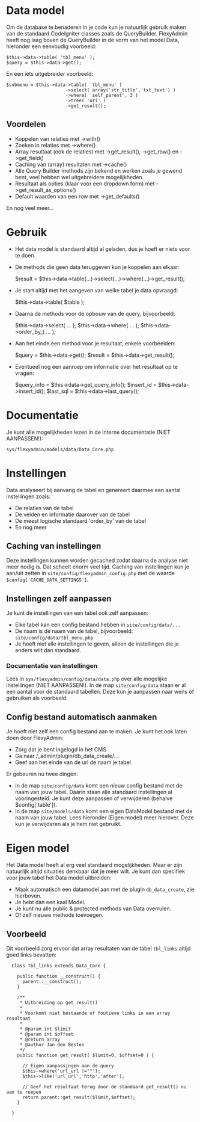 # Data modelOm de database te benaderen in je code kun je natuurlijk gebruik maken van de standaard CodeIgniter classes zoals de QueryBuilder.FlexyAdmin heeft nog laag boven de QueryBuilder in de vorm van het model Data, hieronder een eenvoudig voorbeeld:    $this->data->table( 'tbl_menu' );    $query = $this->data->get();    En een iets uitgebreider voorbeeld:    $submenu = $this->data->table( 'tbl_menu' )                          ->select( array('str_title','txt_text') )                          ->where( 'self_parent', 3 )                          ->tree( 'uri' )                          ->get_result();## Voordelen - Koppelen van relaties met ->with()- Zoeken in relaties met ->where()- Array resultaat (ook de relaties) met ->get_result(), ->get_row() en ->get_field()- Caching van (array) resultaten met ->cache()- Alle Query Builder methods zijn bekend en werken zoals je gewend bent, veel hebben wel uitgebreidere mogelijkheden.- Resultaat als opties (klaar voor een dropdown form) met ->get_result_as_options()- Default waarden van een row met ->get_defaults()En nog veel meer...# Gebruik- Het data model is standaard altijd al geladen, dus je hoeft er niets voor te doen.- De methods die geen data teruggeven kun je koppelen aan elkaar:    $result = $this->data->table(...)->select(...)->where(...)->get_result();- Je start altijd met het aangeven van welke tabel je data opvraagd:    $this->data->table( $table );    - Daarna de methods voor de opbouw van de query, bijvoorbeeld:    $this->data->select( ... );    $this->data->where( ... );    $this->data->order_by_( ... );    - Aan het einde een method voor je resultaat, enkele voorbeelden:    $query = $this->data->get();    $result = $this->data->get_result();    - Eventueel nog een aanroep om informatie over het resultaat op te vragen:    $query_info = $this->data->get_query_info();    $insert_id  = $this->data->insert_id();    $last_sql   = $this->data->last_query();        # DocumentatieJe kunt alle mogelijkheden lezen in de interne documentatie (NIET AANPASSEN!):`sys/flexyadmin/models/data/Data_Core.php`    # InstellingenData analyseert bij aanvang de tabel en genereert daarmee een aantal instellingen zoals:- De relaties van de tabel- De velden en informatie daarover van de tabel- De meest logische standaard 'order_by' van de tabel- En nog meer## Caching van instellingenDeze instellingen kunnen worden gecached zodat daarna de analyse niet meer nodig is. Dat scheelt enorm veel tijd.Caching van instellingen kun je aan/uit zetten in `site/config/flexyadmin_config.php` met de waarde `$config['CACHE_DATA_SETTINGS']`.## Instellingen zelf aanpassenJe kunt de instellingen van een tabel ook zelf aanpassen:- Elke tabel kan een config bestand hebben in `site/config/data/...`- De naam is de naam van de tabel, bijvoorbeeld: `site/config/data/tbl_menu.php`- Je hoeft niet alle instellingen te geven, alleen de instellingen die je anders wilt dan standaard.### Documentatie van instellingenLees in `sys/flexyadmin/config/data/data.php` over alle mogelijke instellingen (NIET AANPASSEN!).In de map `site/config/data` staan er al een aantal voor de standaard tabellen. Deze kun je aanpassen naar wens of gebruiken als voorbeeld.## Config bestand automatisch aanmakenJe hoeft niet zelf een config bestand aan te maken. Je kunt het ook laten doen door FlexyAdmin:- Zorg dat je bent ingelogd in het CMS- Ga naar /_admin/plugin/db_data_create/...- Geef aan het einde van de url de naam je tabelEr gebeuren nu twee dingen:- In de map `site/config/data` komt een nieuw config bestand met de naam van jouw tabel.  Daarin staan alle standaard instellingen al vooringesteld. Je kunt deze aanpassen of verwijderen (behalve $config['table']).- In de map `site/models/data` komt een eigen DataModel bestand met de naam van jouw tabel. Lees hieronder (Eigen model) meer hierover. Deze kun je verwijderen als je hem niet gebruikt. # Eigen modelHet Data model heeft al erg veel standaard mogelijkheden. Maar er zijn natuurlijk altijd situaties denkbaar dat je meer wilt.Je kunt dan specifiek voor jouw tabel het Data model uitbreiden:- Maak automatisch een datamodel aan met de plugin `db_data_create`, zie hierboven.- Je hebt dan een kaal Model.- Je kunt nu alle public & protected methods van Data overrulen.- Of zelf nieuwe methods toevoegen.## VoorbeeldDit voorbeeld zorg ervoor dat array resultaten van de tabel `tbl_links` altijd goed links bevatten:      Class Tbl_links extends Data_Core {              public function __construct() {          parent::__construct();        }                /**         * Uitbreiding op get_result()         *          * Voorkomt niet bestaande of foutieve links in een array resultaat         *         * @param int $limit          * @param int $offset          * @return array         * @author Jan den Besten         */        public function get_result( $limit=0, $offset=0 ) {                    // Eigen aanpassingen aan de query          $this->where('url_url !=""');          $this->like('url_url','http','after');                    // Geef het resultaat terug door de standaard get_result() nu aan te roepen          return parent::get_result($limit,$offset);        }              }      